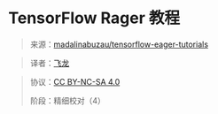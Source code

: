 # TensorFlow Rager 教程

> 来源：[madalinabuzau/tensorflow-eager-tutorials](https://github.com/madalinabuzau/tensorflow-eager-tutorials)

> 译者：[飞龙](https://github.com/wizardforcel)

> 协议：[CC BY-NC-SA 4.0](http://creativecommons.org/licenses/by-nc-sa/4.0/)
>
> 阶段：精细校对（4）
